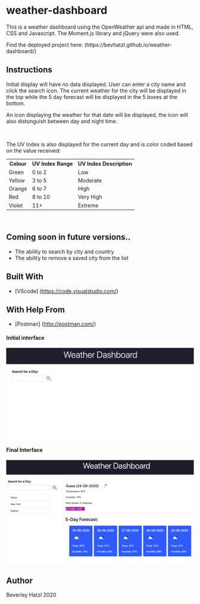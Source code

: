 # weather-dashboard
This is a weather dashboard using the OpenWeather api and made in HTML, CSS and Javascript. The Moment.js library and jQuery were also used. 

<p>Find the deployed project here: (https://bevhatzl.github.io/weather-dashboard/)</p>

## Instructions
<p>Initial display will have no data displayed. User can enter a city name and click the search icon. The current weather for the city will be displayed in the top while the 5 day forecast will be displayed in the 5 boxes at the bottom.</p>
<p>An icon displaying the weather for that date will be displayed, the icon will also distunguish between day and night time.</p>
<br>
<p>The UV Index is also displayed for the current day and is color coded based on the value received:</p>
<table style="width:100%">
    <tr>
        <th>Colour</th>
        <th>UV Index Range</th>
        <th>UV Index Description</th>
    </tr>
    <tr>
        <td>Green</td>
        <td>0 to 2</td>
        <td>Low</td>
    </tr>
    <tr>
        <td>Yellow</td>
        <td>3 to 5</td>
        <td>Moderate</td>
    </tr>
    <tr>
        <td>Orange</td>
        <td>6 to 7</td>
        <td>High</td>
    </tr>
        <tr>
        <td>Red</td>
        <td>8 to 10</td>
        <td>Very High</td>
    </tr>
        <tr>
        <td>Violet</td>
        <td>11+</td>
        <td>Extreme</td>
    </tr>
</table>
<br>

## Coming soon in future versions..
<ul>
    <li>The ability to search by city and country</li>
    <li>The ability to remove a saved city from the list</li>
</ul>

## Built With

* [VScode] (https://code.visualstudio.com/) 

## With Help From
* [Postman] (http://postman.com/) 

#### Initial interface

![Screenshot of initial page of weather dashboard](/images/screen1.png)

#### Final Interface

![Screenshot of weather dashboard with weather data displayed](/images/screen2.png)

## Author
Beverley Hatzl 2020

